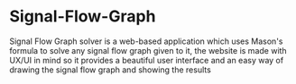 # Signal-Flow-Graph
Signal Flow Graph solver is a web-based application which uses Mason's formula to solve any signal flow graph given to it, the website is made with UX/UI in mind so it provides a beautiful user interface and an easy way of drawing the signal flow graph and showing the results
